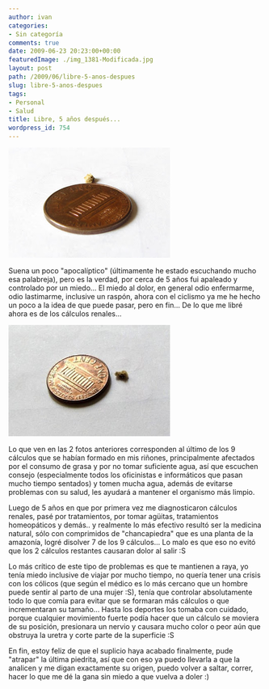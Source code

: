 ```yaml
---
author: ivan
categories:
- Sin categoría
comments: true
date: 2009-06-23 20:23:00+00:00
featuredImage: ./img_1381-Modificada.jpg
layout: post
path: /2009/06/libre-5-anos-despues
slug: libre-5-anos-despues
tags:
- Personal
- Salud
title: Libre, 5 años después...
wordpress_id: 754
---
```


[![](./img_1381-Modificada.jpg)](<http://3.bp.blogspot.com/_T2UWuNJg3dQ/SkD29bMvsMI/AAAAAAAABoY/0c_o8QOyL2U/s1600-h/img_1381+(Modificada).jpg>)

Suena un poco "apocalíptico" (últimamente he estado escuchando mucho esa palabreja), pero es la verdad, por cerca de 5 años fui apaleado y controlado por un miedo... El miedo al dolor, en general odio enfermarme, odio lastimarme, inclusive un raspón, ahora con el ciclismo ya me he hecho un poco a la idea de que puede pasar, pero en fin... De lo que me libré ahora es de los cálculos renales...

[![](./img_1375-Modificada.jpg)](<http://4.bp.blogspot.com/_T2UWuNJg3dQ/SkD29tg7fSI/AAAAAAAABog/vSCwop7reiU/s1600-h/img_1375+(Modificada).jpg>)

Lo que ven en las 2 fotos anteriores corresponden al último de los 9 cálculos que se habían formado en mis riñones, principalmente afectados por el consumo de grasa y por no tomar suficiente agua, así que escuchen consejo (especialmente todos los oficinistas e informáticos que pasan mucho tiempo sentados) y tomen mucha agua, además de evitarse problemas con su salud, les ayudará a mantener el organismo más limpio.

Luego de 5 años en que por primera vez me diagnosticaron cálculos renales, pasé por tratamientos, por tomar agüitas, tratamientos homeopáticos y demás.. y realmente lo más efectivo resultó ser la medicina natural, sólo con comprimidos de "chancapiedra" que es una planta de la amazonía, logré disolver 7 de los 9 cálculos... Lo malo es que eso no evitó que los 2 cálculos restantes causaran dolor al salir :S

Lo más crítico de este tipo de problemas es que te mantienen a raya, yo tenía miedo inclusive de viajar por mucho tiempo, no quería tener una crisis con los cólicos (que según el médico es lo más cercano que un hombre puede sentir al parto de una mujer :S), tenía que controlar absolutamente todo lo que comía para evitar que se formaran más cálculos o que incrementaran su tamaño... Hasta los deportes los tomaba con cuidado, porque cualquier movimiento fuerte podía hacer que un cálculo se moviera de su posición, presionara un nervio y causara mucho color o peor aún que obstruya la uretra y corte parte de la superficie :S

En fin, estoy feliz de que el suplicio haya acabado finalmente, pude "atrapar" la última piedrita, así que con eso ya puedo llevarla a que la analicen y me digan exactamente su origen, puedo volver a saltar, correr, hacer lo que me dé la gana sin miedo a que vuelva a doler :)
